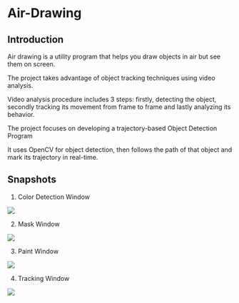 # Air-Drawing

## Introduction

 Air drawing is a utility program that helps you draw objects in air but see them on screen.

 The project takes advantage of object tracking techniques using video analysis.

 Video analysis procedure includes 3 steps: firstly, detecting the object, secondly tracking its movement from frame to frame and lastly analyzing its behavior.

 The project focuses on developing a trajectory-based Object Detection Program

 It uses OpenCV for object detection, then follows the path of that object and mark its trajectory in real-time. 

## Snapshots

 1. Color Detection Window 

![](https://github.com/@codeash14/Air-Drawing#Color%20detection%20window.png)

2. Mask Window

![](https://github.com/@codeash14/Air-Drawing#Mask%20window.png)

3. Paint Window

![](https://github.com/@codeash14/Air-Drawing#Paint%20window.png)

4. Tracking Window

![](https://github.com/@codeash14/Air-Drawing#Tracking%20window.png)
